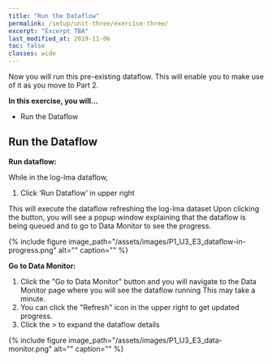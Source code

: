 ```yaml
---
title: "Run the Dataflow"
permalink: /setup/unit-three/exercise-three/
excerpt: "Excerpt TBA"
last_modified_at: 2019-11-06
toc: false
classes: wide
---
```


Now you will run this pre-existing dataflow. This will enable you to make use of it as you move to Part 2. 

**In this exercise, you will...**

* Run the Dataflow


<!-- -------------------- TASK BOUNDARY -------------------- -->


## Run the Dataflow

**Run dataflow:**

While in the log-lma dataflow, 
1. Click ‘Run Dataflow’ in upper right

This will execute the dataflow refreshing the log-lma dataset
Upon clicking the button, you will see a popup window explaining that the dataflow is being queued and to go to Data Monitor to see the progress.


{% include figure image_path="/assets/images/P1_U3_E3_dataflow-in-progress.png" alt="" caption="" %}


**Go to Data Monitor:**

1. Click the "Go to Data Monitor" button and you will navigate to the Data Monitor page where you will see the dataflow running
This may take a minute.
2. You can click the "Refresh" icon in the upper right to get updated progress.
3. Click the > to expand the dataflow details

{% include figure image_path="/assets/images/P1_U3_E3_data-monitor.png" alt="" caption="" %}

